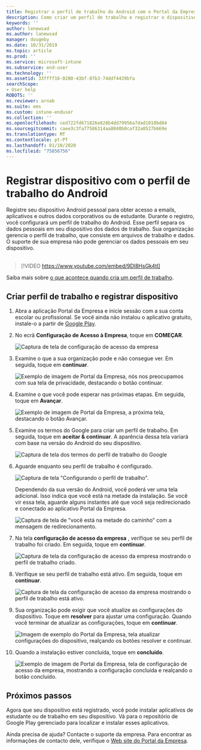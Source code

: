```yaml
---
title: Registrar o perfil de trabalho do Android com o Portal da Empresa do Intune | Microsoft Docs
description: Como criar um perfil de trabalho e registrar o dispositivo com Portal da Empresa do Intune.
keywords: ''
author: lenewsad
ms.author: lanewsad
manager: dougeby
ms.date: 10/31/2019
ms.topic: article
ms.prod: ''
ms.service: microsoft-intune
ms.subservice: end-user
ms.technology: ''
ms.assetid: 33ffff16-0280-43bf-87b3-74ddf4439bfa
searchScope:
- User help
ROBOTS: ''
ms.reviewer: arnab
ms.suite: ems
ms.custom: intune-enduser
ms.collection: ''
ms.openlocfilehash: ced722fd671826e828b4dd79956a7dad1010bd84
ms.sourcegitcommit: caee3c3fa77586314aa8040b0caf32a0527b669e
ms.translationtype: MT
ms.contentlocale: pt-PT
ms.lasthandoff: 01/10/2020
ms.locfileid: "75856756"
---
```

# <a name="enroll-device-with-android-work-profile"></a>Registrar dispositivo com o perfil de trabalho do Android

Registre seu dispositivo Android pessoal para obter acesso a emails, aplicativos e outros dados corporativos ou de estudante. Durante o registro, você configurará um perfil de trabalho do Android. Esse perfil separa os dados pessoais em seu dispositivo dos dados de trabalho. Sua organização gerencia o perfil de trabalho, que consiste em arquivos de trabalho e dados. O suporte de sua empresa não pode gerenciar os dados pessoais em seu dispositivo.  
</br>
> [!VIDEO https://www.youtube.com/embed/9Dl8HsGk4tI]

Saiba mais sobre [o que acontece quando cria um perfil de trabalho](what-happens-when-you-create-a-work-profile-android.md).

## <a name="create-work-profile-and-enroll-device"></a>Criar perfil de trabalho e registrar dispositivo

1. Abra a aplicação Portal da Empresa e inicie sessão com a sua conta escolar ou profissional. Se você ainda não instalou o aplicativo gratuito, instale-o a partir de [Google Play](https://play.google.com/store/apps/details?id=com.microsoft.windowsintune.companyportal).  

2. No ecrã **Configuração de Acesso à Empresa**, toque em **COMEÇAR**.  

    ![Captura de tela de configuração de acesso da empresa](./media/access-setup-work-profile-1911.png)  

3. Examine o que a sua organização pode e não consegue ver. Em seguida, toque em **continuar**. 

    ![Exemplo de imagem de Portal da Empresa, nós nos preocupamos com sua tela de privacidade, destacando o botão continuar.](./media/android-privacy-screen-1911.png)  
4. Examine o que você pode esperar nas próximas etapas. Em seguida, toque em **Avançar**.  

    ![Exemplo de imagem de Portal da Empresa, a próxima tela, destacando o botão Avançar.](./media/android-wp-04-1908.png)  

5. Examine os termos do Google para criar um perfil de trabalho. Em seguida, toque em **aceitar & continuar**. A aparência dessa tela variará com base na versão do Android do seu dispositivo. 

    ![Captura de tela dos termos do perfil de trabalho do Google](./media/android-wp-05-1908.png)  

6. Aguarde enquanto seu perfil de trabalho é configurado.  

    ![Captura de tela "Configurando o perfil de trabalho".](./media/android-wp-05a-1908.png)  

   Dependendo da sua versão do Android, você poderá ver uma tela adicional. Isso indica que você está na metade da instalação. Se você vir essa tela, aguarde alguns instantes até que você seja redirecionado e conectado ao aplicativo Portal da Empresa.  

    ![Captura de tela de "você está na metade do caminho" com a mensagem de redirecionamento.](./media/android-wp-05b-1908.png)  

7. Na tela **configuração de acesso da empresa** , verifique se seu perfil de trabalho foi criado. Em seguida, toque em **continuar**.  

    ![Captura de tela da configuração de acesso da empresa mostrando o perfil de trabalho criado.](./media/work-profile-complete-1911.png)  

8. Verifique se seu perfil de trabalho está ativo. Em seguida, toque em **continuar**. 

    ![Captura de tela da configuração de acesso da empresa mostrando o perfil de trabalho está ativo.](./media/work-profile-active-1911.png)  

9. Sua organização pode exigir que você atualize as configurações do dispositivo. Toque em **resolver** para ajustar uma configuração. Quando você terminar de atualizar as configurações, toque em **continuar**.    

    ![Imagem de exemplo do Portal da Empresa, tela atualizar configurações do dispositivo, realçando os botões resolver e continuar.](./media/resolve-settings-1911.png) 


10. Quando a instalação estiver concluída, toque em **concluído**.  

    ![Exemplo de imagem de Portal da Empresa, tela de configuração de acesso da empresa, mostrando a configuração concluída e realçando o botão concluído.](./media/work-profile-done-1911.png)  


## <a name="next-steps"></a>Próximos passos  

Agora que seu dispositivo está registrado, você pode instalar aplicativos de estudante ou de trabalho em seu dispositivo. Vá para o repositório de Google Play gerenciado para localizar e instalar esses aplicativos. 

Ainda precisa de ajuda? Contacte o suporte da empresa. Para encontrar as informações de contacto dele, verifique o [Web site do Portal da Empresa](https://go.microsoft.com/fwlink/?linkid=2010980).
